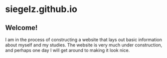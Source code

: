 # siegelz.github.io
## Welcome!
I am in the process of constructing a website that lays out basic information about myself and my studies. The website is very much under construction, and perhaps one day I will get around to making it look nice.
